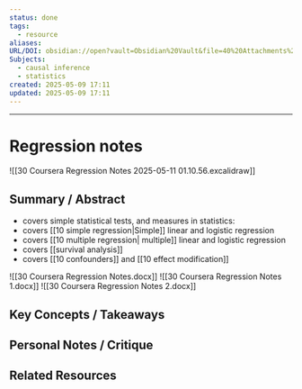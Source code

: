 ```yaml
---
status: done
tags:
  - resource
aliases: 
URL/DOI: obsidian://open?vault=Obsidian%20Vault&file=40%20Attachments%2FMultiple%20Regression%20Notes%202.docx
Subjects:
  - causal inference
  - statistics
created: 2025-05-09 17:11
updated: 2025-05-09 17:11
---
```

---
# Regression notes
![[30 Coursera Regression Notes 2025-05-11 01.10.56.excalidraw]]
## Summary / Abstract
- covers simple statistical tests, and measures in statistics:
- covers [[10 simple regression|Simple]] linear and logistic regression
- covers [[10 multiple regression| multiple]] linear and logistic regression
- covers [[survival analysis]]
- covers [[10 confounders]] and [[10 effect modification]]

![[30 Coursera Regression Notes.docx]]
![[30 Coursera Regression Notes 1.docx]]
![[30 Coursera Regression Notes 2.docx]]

## Key Concepts / Takeaways


## Personal Notes / Critique

## Related Resources

<!-- Link to other relevant notes in 30 Resources -->

